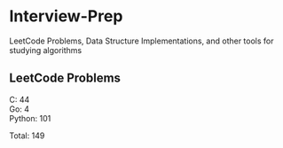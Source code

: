 # Interview-Prep
LeetCode Problems, Data Structure Implementations, and other tools for studying algorithms

## LeetCode Problems
C:      44<br/>
Go:     4<br/>
Python: 101<br/>

Total:  149

